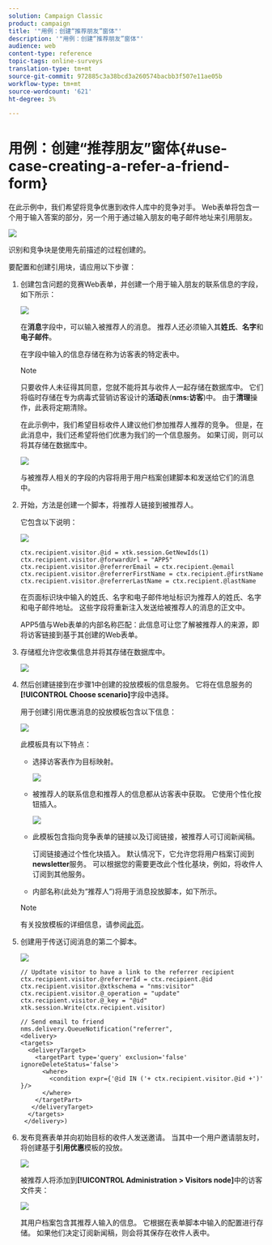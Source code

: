 ```yaml
---
solution: Campaign Classic
product: campaign
title: '"用例：创建“推荐朋友”窗体"'
description: '"用例：创建“推荐朋友”窗体"'
audience: web
content-type: reference
topic-tags: online-surveys
translation-type: tm+mt
source-git-commit: 972885c3a38bcd3a260574bacbb3f507e11ae05b
workflow-type: tm+mt
source-wordcount: '621'
ht-degree: 3%

---
```



# 用例：创建“推荐朋友”窗体{#use-case-creating-a-refer-a-friend-form}

在此示例中，我们希望将竞争优惠到收件人库中的竞争对手。 Web表单将包含一个用于输入答案的部分，另一个用于通过输入朋友的电子邮件地址来引用朋友。

![](assets/s_ncs_admin_survey_viral_sample_0.png)

识别和竞争块是使用先前描述的过程创建的。

要配置和创建引用块，请应用以下步骤：

1. 创建包含问题的竞赛Web表单，并创建一个用于输入朋友的联系信息的字段，如下所示：

   ![](assets/s_ncs_admin_survey_viral_sample_2.png)

   在&#x200B;**消息**&#x200B;字段中，可以输入被推荐人的消息。 推荐人还必须输入其&#x200B;**姓氏**、**名字**&#x200B;和&#x200B;**电子邮件**。

   在字段中输入的信息存储在称为访客表的特定表中。

   >[!NOTE]
   >
   >只要收件人未征得其同意，您就不能将其与收件人一起存储在数据库中。 它们将临时存储在专为病毒式营销访客设计的&#x200B;**活动**&#x200B;表(**nms:访客**)中。 由于&#x200B;**清理**&#x200B;操作，此表将定期清除。
   >
   >在此示例中，我们希望目标收件人建议他们参加推荐人推荐的竞争。 但是，在此消息中，我们还希望将他们优惠为我们的一个信息服务。 如果订阅，则可以将其存储在数据库中。

   ![](assets/s_ncs_admin_survey_viral_sample_5.png)

   与被推荐人相关的字段的内容将用于用户档案创建脚本和发送给它们的消息中。

1. 开始，方法是创建一个脚本，将推荐人链接到被推荐人。

   它包含以下说明：

   ![](assets/s_ncs_admin_survey_viral_sample_4.png)

   ```
   ctx.recipient.visitor.@id = xtk.session.GetNewIds(1)
   ctx.recipient.visitor.@forwardUrl = "APP5"
   ctx.recipient.visitor.@referrerEmail = ctx.recipient.@email
   ctx.recipient.visitor.@referrerFirstName = ctx.recipient.@firstName
   ctx.recipient.visitor.@referrerLastName = ctx.recipient.@lastName
   ```

   在页面标识块中输入的姓氏、名字和电子邮件地址标识为推荐人的姓氏、名字和电子邮件地址。 这些字段将重新注入发送给被推荐人的消息的正文中。

   APP5值与Web表单的内部名称匹配：此信息可让您了解被推荐人的来源，即将访客链接到基于其创建的Web表单。

1. 存储框允许您收集信息并将其存储在数据库中。

   ![](assets/s_ncs_admin_survey_viral_sample_4b.png)

1. 然后创建链接到在步骤1中创建的投放模板的信息服务。 它将在信息服务的&#x200B;**[!UICONTROL Choose scenario]**&#x200B;字段中选择。

   用于创建引用优惠消息的投放模板包含以下信息：

   ![](assets/s_ncs_admin_survey_viral_sample_7.png)

   此模板具有以下特点：

   * 选择访客表作为目标映射。

      ![](assets/s_ncs_admin_survey_viral_sample_7b.png)

   * 被推荐人的联系信息和推荐人的信息都从访客表中获取。 它使用个性化按钮插入。

      ![](assets/s_ncs_admin_survey_viral_sample_7a.png)

   * 此模板包含指向竞争表单的链接以及订阅链接，被推荐人可订阅新闻稿。

      订阅链接通过个性化块插入。 默认情况下，它允许您将用户档案订阅到&#x200B;**newsletter**&#x200B;服务。 可以根据您的需要更改此个性化基块，例如，将收件人订阅到其他服务。

   * 内部名称(此处为“推荐人”)将用于消息投放脚本，如下所示。
   >[!NOTE]
   >
   >有关投放模板的详细信息，请参阅[此页](../../delivery/using/about-templates.md)。

1. 创建用于传送订阅消息的第二个脚本。

   ![](assets/s_ncs_admin_survey_viral_sample_7c.png)

   ```
   // Updtate visitor to have a link to the referrer recipient
   ctx.recipient.visitor.@referrerId = ctx.recipient.@id
   ctx.recipient.visitor.@xtkschema = "nms:visitor"
   ctx.recipient.visitor.@_operation = "update" 
   ctx.recipient.visitor.@_key = "@id" 
   xtk.session.Write(ctx.recipient.visitor)
   
   // Send email to friend
   nms.delivery.QueueNotification("referrer",
   <delivery>
   <targets>
     <deliveryTarget>
       <targetPart type='query' exclusion='false' ignoreDeleteStatus='false'>
         <where>
           <condition expr={'@id IN ('+ ctx.recipient.visitor.@id +')' }/>
         </where>
       </targetPart>
      </deliveryTarget>
     </targets>
    </delivery>)
   ```

1. 发布竞赛表单并向初始目标的收件人发送邀请。 当其中一个用户邀请朋友时，将创建基于&#x200B;**引用优惠**&#x200B;模板的投放。

   ![](assets/s_ncs_admin_survey_viral_sample_8.png)

   被推荐人将添加到&#x200B;**[!UICONTROL Administration > Visitors node]**&#x200B;中的访客文件夹：

   ![](assets/s_ncs_admin_survey_viral_sample_9.png)

   其用户档案包含其推荐人输入的信息。 它根据在表单脚本中输入的配置进行存储。 如果他们决定订阅新闻稿，则会将其保存在收件人表中。

